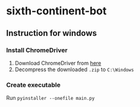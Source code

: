 # sixth-continent-bot

## Instruction for windows

### Install ChromeDriver
1. Download ChromeDriver from [here](http://chromedriver.chromium.org/)
1. Decompress the downloaded `.zip` to `C:\Windows`

### Create executable
Run `pyinstaller --onefile main.py`

